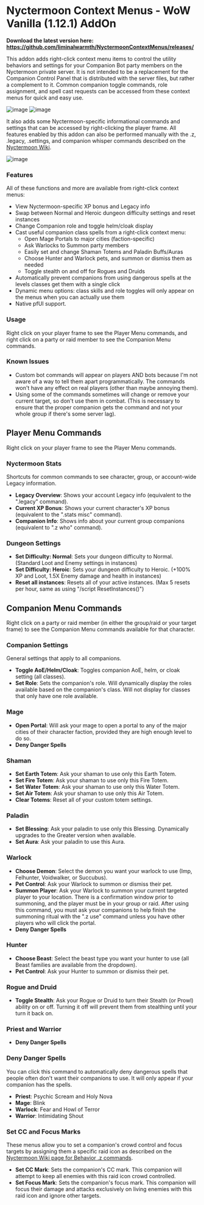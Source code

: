 # Nyctermoon Context Menus - WoW Vanilla (1.12.1) AddOn

**Download the latest version here: https://github.com/liminalwarmth/NyctermoonContextMenus/releases/**

This addon adds right-click context menu items to control the utility behaviors and settings for your Companion Bot party members on the Nyctermoon private server. It is not intended to be a replacement for the Companion Control Panel that is distributed with the server files, but rather a complement to it. Common companion toggle commands, role assignment, and spell cast requests can be accessed from these context menus for quick and easy use.

![image](https://github.com/user-attachments/assets/7b35c7f4-55c4-41cf-a0c3-88193d03d849) ![image](https://github.com/user-attachments/assets/6349a470-9379-4217-9b23-b55367ebe12a)

It also adds some Nyctermoon-specific informational commands and settings that can be accessed by right-clicking the player frame. All features enabled by this addon can also be performed manually with the .z, .legacy, .settings, and companion whisper commands described on the [Nyctermoon Wiki](http://nyctermoon.wikidot.com/).

![image](https://github.com/user-attachments/assets/8ebc3794-bc47-40df-9044-c54131dbc2fe)


### Features

All of these functions and more are available from right-click context menus:

- View Nyctermoon-specific XP bonus and Legacy info
- Swap between Normal and Heroic dungeon difficulty settings and reset instances
- Change Companion role and toggle helm/cloak display
- Cast useful companion class spells from a right-click context menu:
  - Open Mage Portals to major cities (faction-specific)
  - Ask Warlocks to Summon party members
  - Easily set and change Shaman Totems and Paladin Buffs/Auras
  - Choose Hunter and Warlock pets, and summon or dismiss them as needed
  - Toggle stealth on and off for Rogues and Druids
- Automatically prevent companions from using dangerous spells at the levels classes get them with a single click
- Dynamic menu options: class skills and role toggles will only appear on the menus when you can actually use them
- Native pfUI support.

### Usage

Right click on your player frame to see the Player Menu commands, and right click on a party or raid member to see the Companion Menu commands.

### Known Issues

- Custom bot commands will appear on players AND bots because I'm not aware of a way to tell them apart programmatically. The commands won't have any effect on real players (other than maybe annoying them).
- Using some of the commands sometimes will change or remove your current target, so don't use them in combat. (This is necessary to ensure that the proper companion gets the command and not your whole group if there's some server lag).

## Player Menu Commands

Right click on your player frame to see the Player Menu commands.

### Nyctermoon Stats

Shortcuts for common commands to see character, group, or account-wide Legacy information.

- **Legacy Overview**: Shows your account Legacy info (equivalent to the ".legacy" command).
- **Current XP Bonus**: Shows your current character's XP bonus (equivalent to the ".stats misc" command).
- **Companion Info**: Shows info about your current group companions (equivalent to ".z who" command).

### Dungeon Settings

- **Set Difficulty: Normal**: Sets your dungeon difficulty to Normal. (Standard Loot and Enemy settings in instances)
- **Set Difficulty: Heroic**: Sets your dungeon difficulty to Heroic. (+100% XP and Loot, 1.5X Enemy damage and health in instances)
- **Reset all instances**: Resets all of your active instances. (Max 5 resets per hour, same as using "/script ResetInstances()")

## Companion Menu Commands

Right click on a party or raid member (in either the group/raid or your target frame) to see the Companion Menu commands available for that character.

### Companion Settings

General settings that apply to all companions.

- **Toggle AoE/Helm/Cloak**: Toggles companion AoE, helm, or cloak setting (all classes).
- **Set Role**: Sets the companion's role. Will dynamically display the roles available based on the companion's class. Will not display for classes that only have one role available.

### Mage

- **Open Portal**: Will ask your mage to open a portal to any of the major cities of their character faction, provided they are high enough level to do so.
- **Deny Danger Spells**

### Shaman

- **Set Earth Totem**: Ask your shaman to use only this Earth Totem.
- **Set Fire Totem**: Ask your shaman to use only this Fire Totem.
- **Set Water Totem**: Ask your shaman to use only this Water Totem.
- **Set Air Totem**: Ask your shaman to use only this Air Totem.
- **Clear Totems**: Reset all of your custom totem settings.

### Paladin

- **Set Blessing**: Ask your paladin to use only this Blessing. Dynamically upgrades to the Greater version when available.
- **Set Aura**: Ask your paladin to use this Aura.

### Warlock

- **Choose Demon**: Select the demon you want your warlock to use (Imp, Felhunter, Voidwalker, or Succubus).
- **Pet Control**: Ask your Warlock to summon or dismiss their pet.
- **Summon Player**: Ask your Warlock to summon your current targeted player to your location. There is a confirmation window prior to summoning, and the player must be in your group or raid. After using this command, you must ask your companions to help finish the summoning ritual with the ".z use" command unless you have other players who will click the portal.
- **Deny Danger Spells**

### Hunter

- **Choose Beast**: Select the beast type you want your hunter to use (all Beast families are available from the dropdown).
- **Pet Control**: Ask your Hunter to summon or dismiss their pet.

### Rogue and Druid

- **Toggle Stealth**: Ask your Rogue or Druid to turn their Stealth (or Prowl) ability on or off. Turning it off will prevent them from stealthing until your turn it back on.

### Priest and Warrior

- **Deny Danger Spells**

### Deny Danger Spells

You can click this command to automatically deny dangerous spells that people often don't want their companions to use. It will only appear if your companion has the spells.

- **Priest**: Psychic Scream and Holy Nova
- **Mage**: Blink
- **Warlock**: Fear and Howl of Terror
- **Warrior**: Intimidating Shout

### Set CC and Focus Marks

These menus allow you to set a companion's crowd control and focus targets by assigning them a specific raid icon as described on the [Nyctermoon Wiki page for Behavior .z commands](http://nyctermoon.wikidot.com/zcommands#toc19).

- **Set CC Mark**: Sets the companion's CC mark. This companion will attempt to keep all enemies with this raid icon crowd controlled.
- **Set Focus Mark**: Sets the companion's focus mark. This companion will focus their damage and attacks exclusively on living enemies with this raid icon and ignore other targets.
